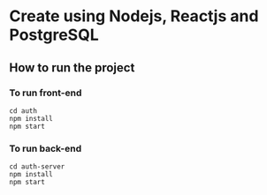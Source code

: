# Create using Nodejs, Reactjs and PostgreSQL
## How to run the project
### To run front-end
```
cd auth
npm install
npm start
```
### To run back-end
```
cd auth-server
npm install
npm start
```
